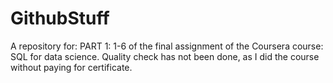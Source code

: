 # GithubStuff
A repository for:
PART 1: 1-6 of the final assignment of the Coursera course: SQL for data science.
Quality check has not been done, as I did the course without paying for certificate.
